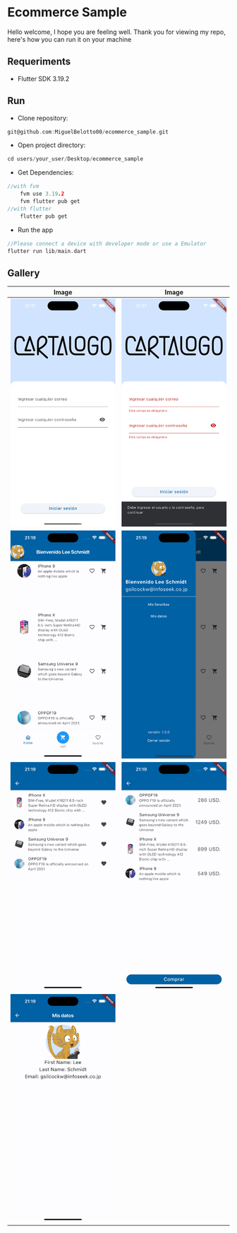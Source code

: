 # Ecommerce Sample

Hello welcome, I hope you are feeling well.
Thank you for viewing my repo, here's how you can run it on your machine

## Requeriments
- Flutter SDK 3.19.2

## Run
- Clone repository:
```c
git@github.com:MiguelBelotto00/ecommerce_sample.git
```
- Open project directory:
```c
cd users/your_user/Desktop/ecommerce_sample
```
- Get Dependencies:
```c
//with fvm
    fvm use 3.19.2
    fvm flutter pub get
//with flutter
    flutter pub get
```
- Run the app
```c
//Please connect a device with developer mode or use a Emulator
flutter run lib/main.dart
```

## Gallery


| Image | Image |
|-------|-------|
| ![image](assets/login.png) | ![image](assets/login_with_error.png) |
| ![image](assets/home.png) | ![image](assets/drawer.png) |
| ![image](assets/favorite.png) | ![image](assets/cart.png) |
| ![image](assets/my_data.png) | | [![video](assets/Simulator%20Screen%20Recording%20-%20iPhone%2015%20Pro%20Max%20-%202024-04-19%20at%2021.19.06.mp4)]




